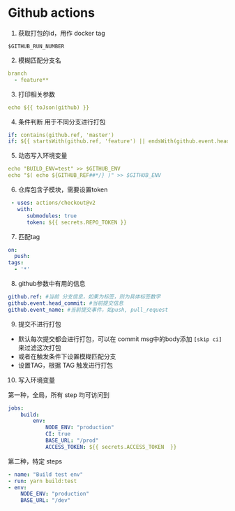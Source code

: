 # Github actions

1. 获取打包的id，用作 docker tag

`$GITHUB_RUN_NUMBER`

2. 模糊匹配分支名
```yaml
branch
  - feature**
```

3. 打印相关参数
```yaml
echo ${{ toJson(github) }}
```

4. 条件判断
用于不同分支进行打包
```yaml
if: contains(github.ref, 'master')
if: ${{ startsWith(github.ref, 'feature') || endsWith(github.event.head_commit.message, 'build') }}
```

5. 动态写入环境变量
```yaml
echo "BUILD_ENV=test" >> $GITHUB_ENV
echo "$( echo ${GITHUB_REF##*/} )" >> $GITHUB_ENV
```

6. 仓库包含子模块，需要设置token
```yaml
 - uses: actions/checkout@v2
   with:
      submodules: true
      token: ${{ secrets.REPO_TOKEN }}
```
7. 匹配tag
```yaml
on:
  push:
tags: 
  - '*'
```

8. github参数中有用的信息

```yaml
github.ref: #当前 分支信息，如果为标签，则为具体标签数字
github.event.head_commit: #当前提交信息
github.event_name: #当前提交事件，如push, pull_request
```

9. 提交不进行打包

- 默认每次提交都会进行打包，可以在 commit msg中的body添加 `[skip ci]`来过滤这次打包
- 或者在触发条件下设置模糊匹配分支
- 设置TAG，根据 TAG 触发进行打包

10. 写入环境变量

第一种，全局，所有 step 均可访问到
```yaml
jobs:
    build:
        env:
            NODE_ENV: "production"
            CI: true
            BASE_URL: "/prod"
            ACCESS_TOKEN: ${{ secrets.ACCESS_TOKEN  }}

```
第二种，特定 steps
```yaml
- name: "Build test env"
- run: yarn build:test
- env:
    NODE_ENV: "production"
    BASE_URL: "/dev"
```
